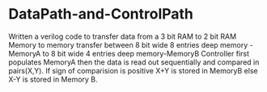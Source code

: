 # DataPath-and-ControlPath
Written a verilog code to transfer data from a 3 bit RAM to 2 bit RAM
Memory to memory transfer between 8 bit wide 8 entries deep memory - MemoryA to 8 bit wide 4 entries deep memory-MemoryB
Controller first populates MemoryA then the data is read out sequentially and compared in pairs(X,Y). If sign of comparision is positive X+Y is stored in MemoryB else X-Y is stored in Memory B.

